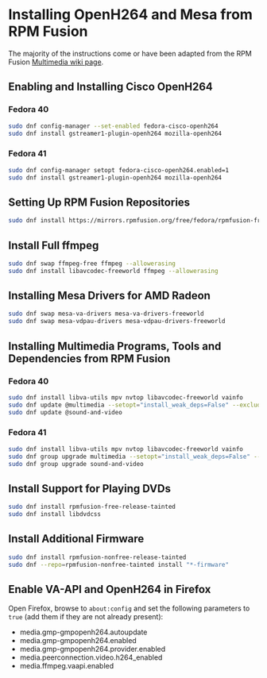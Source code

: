 # Installing OpenH264 and Mesa from RPM Fusion

The majority of the instructions come or have been adapted from the RPM Fusion [Multimedia wiki page](https://rpmfusion.org/Howto/Multimedia).

## Enabling and Installing Cisco OpenH264

### Fedora 40

```bash
sudo dnf config-manager --set-enabled fedora-cisco-openh264
sudo dnf install gstreamer1-plugin-openh264 mozilla-openh264
```

### Fedora 41

```bash
sudo dnf config-manager setopt fedora-cisco-openh264.enabled=1
sudo dnf install gstreamer1-plugin-openh264 mozilla-openh264
```

## Setting Up RPM Fusion Repositories

```bash
sudo dnf install https://mirrors.rpmfusion.org/free/fedora/rpmfusion-free-release-$(rpm -E %fedora).noarch.rpm https://mirrors.rpmfusion.org/nonfree/fedora/rpmfusion-nonfree-release-$(rpm -E %fedora).noarch.rpm
```

## Install Full ffmpeg

```bash
sudo dnf swap ffmpeg-free ffmpeg --allowerasing
sudo dnf install libavcodec-freeworld ffmpeg --allowerasing
```

## Installing Mesa Drivers for AMD Radeon

```bash
sudo dnf swap mesa-va-drivers mesa-va-drivers-freeworld
sudo dnf swap mesa-vdpau-drivers mesa-vdpau-drivers-freeworld
```

## Installing Multimedia Programs, Tools and Dependencies from RPM Fusion

### Fedora 40

```bash
sudo dnf install libva-utils mpv nvtop libavcodec-freeworld vainfo
sudo dnf update @multimedia --setopt="install_weak_deps=False" --exclude=PackageKit-gstreamer-plugin
sudo dnf update @sound-and-video
```

### Fedora 41

```bash
sudo dnf install libva-utils mpv nvtop libavcodec-freeworld vainfo
sudo dnf group upgrade multimedia --setopt="install_weak_deps=False" --exclude=PackageKit-gstreamer-plugin
sudo dnf group upgrade sound-and-video
```

## Install Support for Playing DVDs

```bash
sudo dnf install rpmfusion-free-release-tainted
sudo dnf install libdvdcss
```

## Install Additional Firmware

```bash
sudo dnf install rpmfusion-nonfree-release-tainted
sudo dnf --repo=rpmfusion-nonfree-tainted install "*-firmware"
```

## Enable VA-API and OpenH264 in Firefox

Open Firefox, browse to `about:config` and set the following parameters to `true` (add them if they are not already present):

* media.gmp-gmpopenh264.autoupdate
* media.gmp-gmpopenh264.enabled
* media.gmp-gmpopenh264.provider.enabled
* media.peerconnection.video.h264_enabled
* media.ffmpeg.vaapi.enabled
